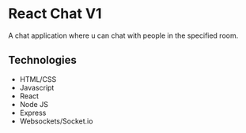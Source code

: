 # React Chat V1
A chat application where u can chat with people in the specified room.

## Technologies
* HTML/CSS
* Javascript
* React
* Node JS
* Express
* Websockets/Socket.io
